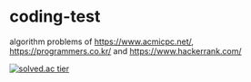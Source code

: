 # coding-test

algorithm problems of https://www.acmicpc.net/, https://programmers.co.kr/ and https://www.hackerrank.com/

[![solved.ac tier](http://mazassumnida.wtf/api/v2/generate_badge?boj=hn06038)](https://solved.ac/hn06038)
